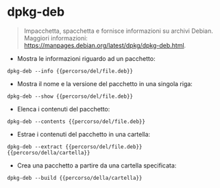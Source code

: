 # dpkg-deb

> Impacchetta, spacchetta e fornisce informazioni su archivi Debian.
> Maggiori informazioni: <https://manpages.debian.org/latest/dpkg/dpkg-deb.html>.

- Mostra le informazioni riguardo ad un pacchetto:

`dpkg-deb --info {{percorso/del/file.deb}}`

- Mostra il nome e la versione del pacchetto in una singola riga:

`dpkg-deb --show {{percorso/del/file.deb}}`

- Elenca i contenuti del pacchetto:

`dpkg-deb --contents {{percorso/del/file.deb}}`

- Estrae i contenuti del pacchetto in una cartella:

`dpkg-deb --extract {{percorso/del/file.deb}} {{percorso/della/cartella}}`

- Crea una pacchetto a partire da una cartella specificata:

`dpkg-deb --build {{percorso/della/cartella}}`
